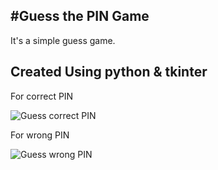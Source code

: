 #Guess the PIN Game
---
It's a simple guess game. <br>

Created Using python & tkinter 
---
For correct PIN <br>

![Guess correct PIN](https://github.com/aayushisingh11/python-mini-projects/blob/master/Guess%20the%20PIN/Guess%20correct.png)

For wrong PIN <br>

![Guess wrong PIN](https://github.com/aayushisingh11/python-mini-projects/blob/master/Guess%20the%20PIN/Guess%20wrong.png)